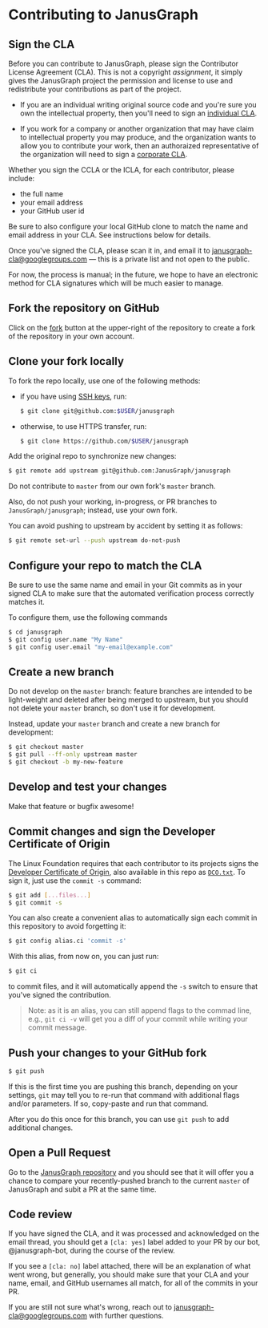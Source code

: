 # Contributing to JanusGraph

## Sign the CLA

Before you can contribute to JanusGraph, please sign the Contributor License
Agreement (CLA). This is not a copyright *assignment*, it simply gives the
JanusGraph project the permission and license to use and redistribute your
contributions as part of the project.

* If you are an individual writing original source code and you're sure you own
  the intellectual property, then you'll need to sign an
  [individual CLA](https://github.com/JanusGraph/legal/blob/master/JanusGraph_ICLA_1.0.pdf).

* If you work for a company or another organization that may have claim to
  intellectual property you may produce, and the organization wants to allow you
  to contribute your work, then an authoraized representative of the
  organization will need to sign a
  [corporate CLA](https://github.com/JanusGraph/legal/blob/master/JanusGraph_CCLA_1.0.pdf).

Whether you sign the CCLA or the ICLA, for each contributor, please include:

* the full name
* your email address
* your GitHub user id

Be sure to also configure your local GitHub clone to match the name and email
address in your CLA. See instructions below for details.

Once you've signed the CLA, please scan it in, and email it to
janusgraph-cla@googlegroups.com — this is a private list and not open to the
public.

For now, the process is manual; in the future, we hope to have an electronic
method for CLA signatures which will be much easier to manage.

## Fork the repository on GitHub

Click on the [fork](https://github.com/JanusGraph/janusgraph/fork) button at the
upper-right of the repository to create a fork of the repository in your own
account.

## Clone your fork locally

To fork the repo locally, use one of the following methods:

  * if you have using [SSH keys](https://help.github.com/articles/generating-an-ssh-key/), run:

    ```bash
    $ git clone git@github.com:$USER/janusgraph
    ```

  * otherwise, to use HTTPS transfer, run:

    ```bash
    $ git clone https://github.com/$USER/janusgraph
    ```

Add the original repo to synchronize new changes:

```bash
$ git remote add upstream git@github.com:JanusGraph/janusgraph
```

Do not contribute to `master` from our own fork's `master` branch.

Also, do not push your working, in-progress, or PR branches to
`JanusGraph/janusgraph`; instead, use your own fork.

You can avoid pushing to upstream by accident by setting it as follows:

```bash
$ git remote set-url --push upstream do-not-push
```

## Configure your repo to match the CLA

Be sure to use the same name and email in your Git commits as in your signed CLA
to make sure that the automated verification process correctly matches it.

To configure them, use the following commands

```bash
$ cd janusgraph
$ git config user.name "My Name"
$ git config user.email "my-email@example.com"
```

## Create a new branch

Do not develop on the `master` branch: feature branches are intended to be
light-weight and deleted after being merged to upstream, but you should not
delete your `master` branch, so don't use it for development.

Instead, update your `master` branch and create a new branch for development:

```bash
$ git checkout master
$ git pull --ff-only upstream master
$ git checkout -b my-new-feature
```

## Develop and test your changes

Make that feature or bugfix awesome!

## Commit changes and sign the Developer Certificate of Origin

The Linux Foundation requires that each contributor to its projects signs the
[Developer Certificate of Origin](http://developercertificate.org), also
available in this repo as [`DCO.txt`](DCO.txt). To sign it, just use the `commit
-s` command:

```bash
$ git add [...files...]
$ git commit -s
```

You can also create a convenient alias to automatically sign each commit in this
repository to avoid forgetting it:

```bash
$ git config alias.ci 'commit -s'
```

With this alias, from now on, you can just run:

```bash
$ git ci
```

to commit files, and it will automatically append the `-s` switch to ensure that
you've signed the contribution.

> Note: as it is an alias, you can still append flags to the commad line, e.g.,
> `git ci -v` will get you a diff of your commit while writing your commit
> message.

## Push your changes to your GitHub fork

```bash
$ git push
```

If this is the first time you are pushing this branch, depending on your
settings, `git` may tell you to re-run that command with additional flags and/or
parameters. If so, copy-paste and run that command.

After you do this once for this branch, you can use `git push` to add additional
changes.

## Open a Pull Request

Go to the [JanusGraph repository](https://github.com/JanusGraph/janusgraph) and
you should see that it will offer you a chance to compare your recently-pushed
branch to the current `master` of JanusGraph and subit a PR at the same time.

## Code review

If you have signed the CLA, and it was processed and acknowledged on the email
thread, you should get a `[cla: yes]` label added to your PR by our bot,
@janusgraph-bot, during the course of the review.

If you see a `[cla: no]` label attached, there will be an explanation of what
went wrong, but generally, you should make sure that your CLA and your name,
email, and GitHub usernames all match, for all of the commits in your PR.

If you are still not sure what's wrong, reach out to
janusgraph-cla@googlegroups.com with further questions.
